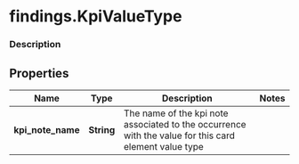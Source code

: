 # findings.KpiValueType

### Description

## Properties
Name | Type | Description | Notes
------------ | ------------- | ------------- | -------------
**kpi_note_name** | **String** | The name of the kpi note associated to the occurrence with the value for this card element value type | 

